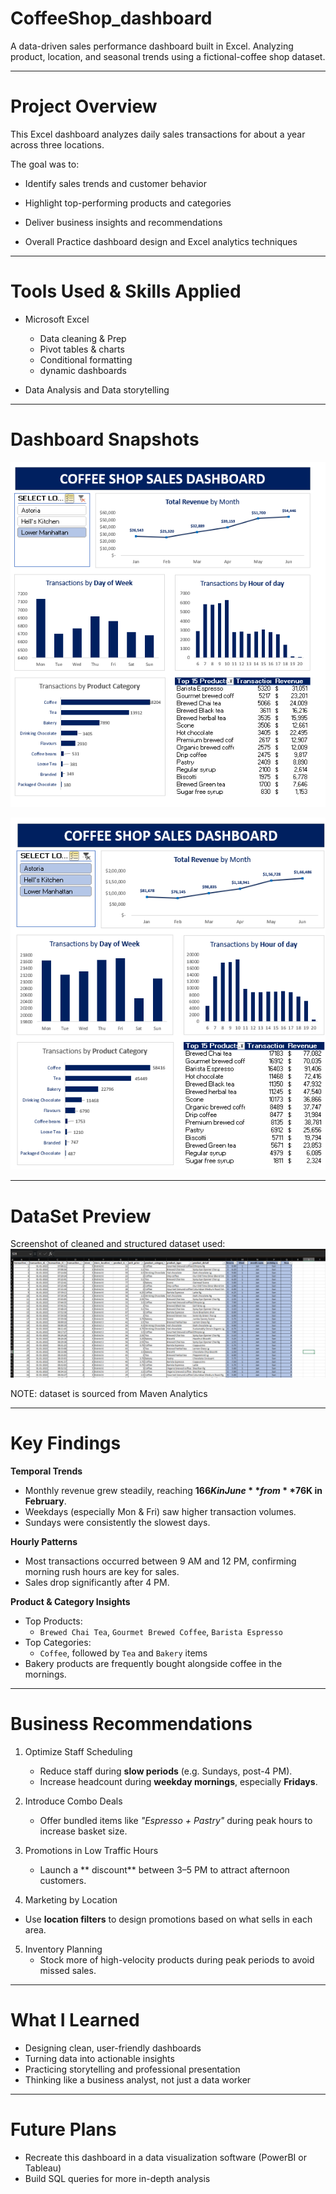 # CoffeeShop_dashboard
A data-driven sales performance dashboard built in Excel.  Analyzing product, location, and seasonal trends using a  fictional-coffee shop dataset.

---

# Project Overview

This Excel dashboard analyzes daily sales transactions for about a year across three locations.

The goal was to:
- Identify sales trends and customer behavior
- Highlight top-performing products and categories
- Deliver business insights and recommendations

- Overall Practice dashboard design and Excel analytics techniques

---

# Tools Used & Skills Applied

- Microsoft Excel
  - Data cleaning & Prep
  - Pivot tables & charts
  - Conditional formatting
  - dynamic dashboards
    
- Data Analysis and Data storytelling
    
---

# Dashboard Snapshots

![Dashboard View 1](screenshots/Dashboard_View.png)

![Dashboard View 2](screenshots/Dashboard_View2.png)

---
# DataSet Preview

Screenshot of cleaned and structured dataset used:
![Data Snapshot](screenshots/Data_Preview.png)

NOTE: dataset is sourced from Maven Analytics

---

# Key Findings

 **Temporal Trends**
- Monthly revenue grew steadily, reaching **$166K in June** from **$76K in February**.
- Weekdays (especially Mon & Fri)  saw higher transaction volumes.
- Sundays were consistently the slowest days.

 **Hourly Patterns**
- Most transactions occurred between 9 AM and 12 PM, confirming morning rush hours are key for sales.
- Sales drop significantly after 4 PM.

 **Product & Category Insights**
- Top Products:  
  - `Brewed Chai Tea`, `Gourmet Brewed Coffee`, `Barista Espresso`
- Top Categories:  
  - `Coffee`, followed by `Tea` and `Bakery` items
- Bakery products are frequently bought alongside coffee in the mornings.

---

# Business Recommendations

1. Optimize Staff Scheduling
   - Reduce staff during **slow periods** (e.g. Sundays, post-4 PM).
   - Increase headcount during **weekday mornings**, especially **Fridays**.

2. Introduce Combo Deals
   - Offer bundled items like *"Espresso + Pastry"* during peak hours to increase basket size.

3. Promotions in Low Traffic Hours
   - Launch a ** discount** between 3–5 PM to attract afternoon customers.

4.  Marketing by Location
   - Use **location filters** to design promotions based on what sells in each area.

5. Inventory Planning
   - Stock more of high-velocity products during peak periods to avoid missed sales.

---
# What I Learned

- Designing clean, user-friendly dashboards
- Turning data into actionable insights
- Practicing storytelling and professional presentation
- Thinking like a business analyst, not just a data worker
---
# Future Plans

- Recreate this dashboard in a data visualization software (PowerBI or Tableau)
- Build SQL queries for more in-depth analysis


